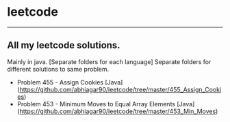 # leetcode
---

## All my leetcode solutions. 

Mainly in java. [Separate folders for each language]
Separate folders for different solutions to same problem.


* Problem 455 - Assign Cookies [Java] (https://github.com/abhiagar90/leetcode/tree/master/455_Assign_Cookies)
* Problem 453 - Minimum Moves to Equal Array Elements [Java] (https://github.com/abhiagar90/leetcode/tree/master/453_Min_Moves)
